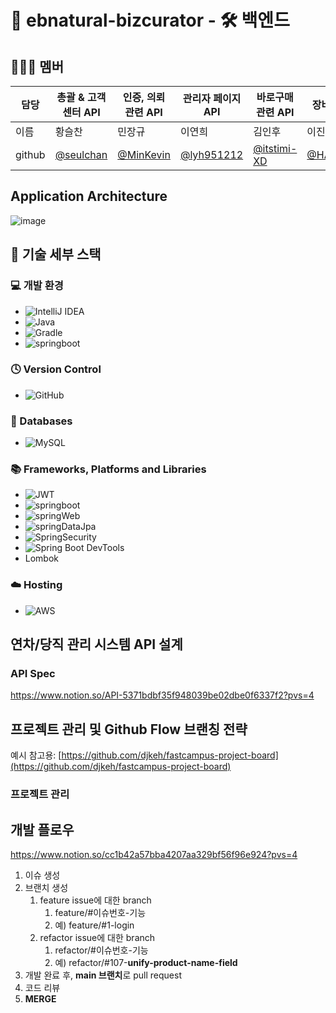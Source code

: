 # 🛒 ebnatural-bizcurator - 🛠️ 백엔드



## 🧑🏻‍💻 멤버

| 담당 | 총괄 & 고객센터 API| 인증, 의뢰 관련 API | 관리자 페이지 API| 바로구매 관련 API| 장바구니 API |
| --- | --- | ----------- | ------ | ------ | ------ |
| 이름 | 황슬찬 |민장규 |이연희| 김인후 | 이진혁 |
|github| [@seulchan](https://github.com/seulchan)|[@MinKevin](https://github.com/MinKevin)|[@lyh951212](https://github.com/lyh951212)|[@itstimi-XD](https://github.com/itstimi-XD)| [@HARIBO033](https://github.com/HARIBO033)|



## Application Architecture

![image](https://github.com/growing-every-day/ebnatural-bizcurator-backend/assets/66657988/d221dbfe-187b-4370-81d1-a71520258334)



## 🧰 기술 세부 스택


### 💻 개발 환경

* ![IntelliJ IDEA](https://img.shields.io/badge/IntelliJIDEA-000000.svg?style=for-the-badge&logo=intellij-idea&logoColor=white)
* ![Java](https://img.shields.io/badge/java11-%23ED8B00.svg?style=for-the-badge&logo=java&logoColor=white)
* ![Gradle](https://img.shields.io/badge/Gradle7.6.1-02303A.svg?style=for-the-badge&logo=Gradle&logoColor=white)
* ![springboot](https://img.shields.io/badge/SpringBoot2.7.11-6DB33F?style=flat-square&logo=Spring&logoColor=white)


### 🕓 Version Control

* ![GitHub](https://img.shields.io/badge/github-%23121011.svg?style=for-the-badge&logo=github&logoColor=white)


### 💾 Databases

* ![MySQL](https://img.shields.io/badge/mysql-%2300f.svg?style=for-the-badge&logo=mysql&logoColor=white)


### 📚 Frameworks, Platforms and Libraries

* ![JWT](https://img.shields.io/badge/JWT-black?style=for-the-badge&logo=JSON%20web%20tokens)
* ![springboot](https://img.shields.io/badge/SpringBoot-6DB33F?style=flat-square&logo=Spring&logoColor=white)
* ![springWeb](https://img.shields.io/badge/SpringWeb-6DB33F?style=flat-square&logo=Spring&logoColor=white)
* ![springDataJpa](https://img.shields.io/badge/SpringDataJPA-6DB33F?style=flat-square&logo=Spring&logoColor=white)
* ![SpringSecurity](https://img.shields.io/badge/SpringSecurity-6DB33F?style=flat-square&logo=Spring&logoColor=white)
* ![Spring Boot DevTools](https://img.shields.io/badge/SpringBootDevTools-6DB33F?style=flat-square&logo=Spring&logoColor=white)
* Lombok

### ☁️ Hosting

* ![AWS](https://img.shields.io/badge/AWS-%23FF9900.svg?style=for-the-badge&logo=amazon-aws&logoColor=white)



## 연차/당직 관리 시스템 API 설계

### API Spec
https://www.notion.so/API-5371bdbf35f948039be02dbe0f6337f2?pvs=4



## 프로젝트 관리 및 Github Flow 브랜칭 전략

예시 참고용: [https://github.com/djkeh/fastcampus-project-board](https://github.com/djkeh/fastcampus-project-board)

### 프로젝트 관리

## 개발 플로우
https://www.notion.so/cc1b42a57bba4207aa329bf56f96e924?pvs=4

1. 이슈 생성
2. 브랜치 생성
    1. feature issue에 대한 branch
        1. feature/#이슈번호-기능
        2. 예) feature/#1-login
    2. refactor issue에 대한 branch 
        1. refactor/#이슈번호-기능
        2. 예) refactor/#107-**unify-product-name-field**
3. 개발 완료 후, **main 브랜치**로 pull request
4. 코드 리뷰
5. **MERGE**
